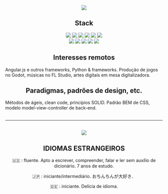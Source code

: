 <div align="center">
  <img src="https://user-images.githubusercontent.com/104041222/164129172-53ed673d-82a8-4eff-b1be-0728bc699820.gif">
</div>


<div align="center"><h2>Stack</h2></div>

<div align="center">
<span><img src="https://img.shields.io/badge/JavaScript-323330?style=for-the-badge&logo=javascript&logoColor=F7DF1E">
<img src="https://img.shields.io/badge/React-20232A?style=for-the-badge&logo=react&logoColor=61DAFB">
<img src="https://img.shields.io/badge/jQuery-0769AD?style=for-the-badge&logo=jquery&logoColor=white">
<img src="https://img.shields.io/badge/json-5E5C5C?style=for-the-badge&logo=json&logoColor=white">
<img src="https://img.shields.io/badge/CSS3-1572B6?style=for-the-badge&logo=css3&logoColor=white">
<img src="https://img.shields.io/badge/Sass-CC6699?style=for-the-badge&logo=sass&logoColor=white"></span>
<br>
<span>
<img src="https://img.shields.io/badge/php-%23777BB4.svg?style=for-the-badge&logo=php&logoColor=white"></span>
<img src="https://img.shields.io/badge/node.js-6DA55F?style=for-the-badge&logo=node.js&logoColor=white"></span>
<img src="https://img.shields.io/badge/git-%23F05033.svg?style=for-the-badge&logo=git&logoColor=white"></span>
<img src="https://img.shields.io/badge/typescript-%23007ACC.svg?style=for-the-badge&logo=typescript&logoColor=white"></span>
<img src="https://img.shields.io/badge/-Stackoverflow-FE7A16?style=for-the-badge&logo=stack-overflow&logoColor=white"></span>
  
</span>
</div>

<div align="center"><h2>Interesses remotos</h2></div>

Angular.js e outros frameworks, Python & frameworks. Produção de jogos no Godot, músicas no FL Studio, artes digitais em mesa digitalizadora.

<div align="center"><h2>Paradigmas, padrões de design, etc.</h2></div>

Métodos de ágeis, clean code, princípios SOLID. Padrão BEM de CSS, modelo model-view-controller de back-end. 
<br><br>

<hr><br>

<div align="center">  
<!-- add gif here -->

  <img src="https://user-images.githubusercontent.com/104041222/172271815-184d6618-2841-456c-8877-b07b82ab485e.gif">
  
## IDIOMAS ESTRANGEIROS

🇺🇸 : fluente. Apto a escrever, compreender, falar e ler sem auxílio de dicionário. 7 anos de estudo.

🇯🇵 : iniciante/intermediário.  おちんちんが大好き．

🇩🇪 : iniciante. Delícia de idioma.

</div>

